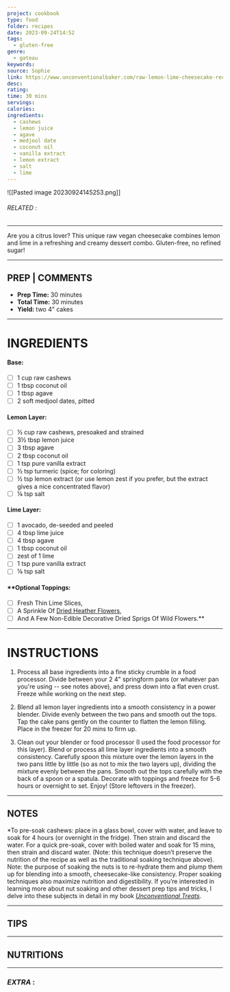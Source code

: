 ```yaml
---
project: cookbook
type: food
folder: recipes
date: 2023-09-24T14:52
tags:
  - gluten-free
genre:
  - gateau
keywords: 
source: Sophie
link: https://www.unconventionalbaker.com/raw-lemon-lime-cheesecake-recipe/
desc: 
rating: 
time: 30 mins
servings: 
calories: 
ingredients:
  - cashews
  - lemon juice
  - agave
  - medjool date
  - coconut oil
  - vanilla extract
  - lemon extract
  - salt
  - lime
---
```


![[Pasted image 20230924145253.png]]
###### *RELATED* : 
---
Are you a citrus lover? This unique raw vegan cheesecake combines lemon and lime in a refreshing and creamy dessert combo. Gluten-free, no refined sugar!

---
## PREP | COMMENTS

- **Prep Time:** 30 minutes
- **Total Time:** 30 minutes
- **Yield:** two 4" cakes

---
# INGREDIENTS

#### Base:

- [ ] 1 cup raw cashews
- [ ] 1 tbsp coconut oil
- [ ] 1 tbsp agave
- [ ] 2 soft medjool dates, pitted
    
#### **Lemon Layer:**

- [ ] ½ cup raw cashews, presoaked and strained
- [ ] 3½ tbsp lemon juice
- [ ] 3 tbsp agave
- [ ] 2 tbsp coconut oil
- [ ] 1 tsp pure vanilla extract
- [ ] ½ tsp turmeric (spice; for coloring)
- [ ] ½ tsp lemon extract (or use lemon zest if you prefer, but the extract gives a nice concentrated flavor)
- [ ] ⅛ tsp salt

#### **Lime Layer:**

- [ ] 1 avocado, de-seeded and peeled
- [ ] 4 tbsp lime juice
- [ ] 4 tbsp agave
- [ ] 1 tbsp coconut oil
- [ ] zest of 1 lime
- [ ] 1 tsp pure vanilla extract
- [ ] ⅛ tsp salt
    
#### **Optional Toppings: 
- [ ] Fresh Thin Lime Slices, 
- [ ] A Sprinkle Of [Dried Heather Flowers](http://amzn.to/28W62Pi), 
- [ ] And A Few Non-Edible Decorative Dried Sprigs Of Wild Flowers.**

---
# INSTRUCTIONS

1. Process all base ingredients into a fine sticky crumble in a food processor. Divide between your 2 4" springform pans (or whatever pan you're using -- see notes above), and press down into a flat even crust. Freeze while working on the next step.
    
2. Blend all lemon layer ingredients into a smooth consistency in a power blender. Divide evenly between the two pans and smooth out the tops. Tap the cake pans gently on the counter to flatten the lemon filling. Place in the freezer for 20 mins to firm up.
    
3. Clean out your blender or food processor (I used the food processor for this layer). Blend or process all lime layer ingredients into a smooth consistency. Carefully spoon this mixture over the lemon layers in the two pans little by little (so as not to mix the two layers up), dividing the mixture evenly between the pans. Smooth out the tops carefully with the back of a spoon or a spatula. Decorate with toppings and freeze for 5-6 hours or overnight to set. Enjoy! (Store leftovers in the freezer).

---
## NOTES

*To pre-soak cashews: place in a glass bowl, cover with water, and leave to soak for 4 hours (or overnight in the fridge). Then strain and discard the water. For a quick pre-soak, cover with boiled water and soak for 15 mins, then strain and discard water. (Note: this technique doesn’t preserve the nutrition of the recipe as well as the traditional soaking technique above). Note: the purpose of soaking the nuts is to re-hydrate them and plump them up for blending into a smooth, cheesecake-like consistency. Proper soaking techniques also maximize nutrition and digestibility. If you’re interested in learning more about nut soaking and other dessert prep tips and tricks, I delve into these subjects in detail in my book _[Unconventional Treats](https://www.unconventionalbaker.com/unconventional-treats-book-videos-options-hp/)_.

---
## TIPS



---
## NUTRITIONS



---
### *EXTRA* :



